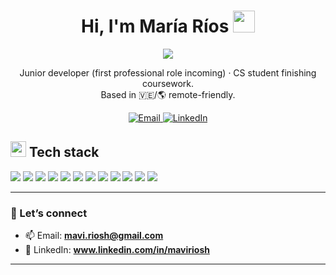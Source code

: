 <!-- Encabezado -->
<h1 align="center">
  <b>Hi, I'm María Ríos</b>
  <img src="https://media.giphy.com/media/hvRJCLFzcasrR4ia7z/giphy.gif" width="35">
</h1>

<p align="center">
  <a href="https://github.com/DenverCoder1/readme-typing-svg">
    <img src="https://readme-typing-svg.herokuapp.com?font=Fira+Code&duration=2500&pause=600&color=00C2FF&center=true&vCenter=true&width=600&lines=CS+student+%7C+AI+curious;Always+learning+&hearts;++">
  </a>
</p>

<!-- Breve resumen -->
<p align="center">
  Junior developer (first professional role incoming) · CS student finishing coursework.<br/>
  Based in 🇻🇪/🌎 remote-friendly.
</p>

<!-- Botones rápidos -->
<p align="center">
  <!-- Botón de Email -->
  <a href="mailto:mavi.riosh@gmail.com">
    <img alt="Email" src="https://img.shields.io/badge/Email-Contact-informational?style=for-the-badge&logo=gmail&logoColor=white">
  </a>

  <!-- Botón de LinkedIn -->
  <a href="https://www.linkedin.com/in/maviriosh/">
    <img alt="LinkedIn" src="https://img.shields.io/badge/LinkedIn-Connect-blue?style=for-the-badge&logo=linkedin">
  </a>
</p>

<!--### 👩‍💻 About me
- 🌱 I’m currently improving **JavaScript/TypeScript**, **React**, and **testing** (Jest/Playwright).
- 🧠 Academic project: **Battery fault prediction** with neural networks (NASA Li-ion cells dataset).
- 🎯 Goal: land my **first professional JS role**, contribute to real products, and keep learning fast.
- 💬 I can talk about **UI/UX**, **frontend fundamentals**, and **applied ML basics**.-->


## <img src="https://media2.giphy.com/media/QssGEmpkyEOhBCb7e1/giphy.gif?cid=ecf05e47a0n3gi1bfqntqmob8g9aid1oyj2wr3ds3mg700bl&rid=giphy.gif" width ="25"><b> Tech stack</b>

<p>
  <!-- Lenguajes de programación -->
  <img src="https://img.shields.io/badge/C++-00599C?logo=cplusplus&logoColor=white">
  <img src="https://img.shields.io/badge/Java-007396?logo=java&logoColor=white">
  <img src="https://img.shields.io/badge/Python-3776AB?logo=python&logoColor=white">
  <img src="https://img.shields.io/badge/JavaScript-F7DF1E?logo=javascript&logoColor=black">
  <img src="https://img.shields.io/badge/HTML5-E34F26?logo=html5&logoColor=fff">
  <img src="https://img.shields.io/badge/CSS3-1572B6?logo=css3&logoColor=fff">
  <img src="https://img.shields.io/badge/Tailwind-38BDF8?logo=tailwindcss&logoColor=fff">
  <img src="https://img.shields.io/badge/TensorFlow/Keras-FF6F00?logo=tensorflow&logoColor=fff">

  <!-- Fundamentos metodológicos -->
  <img src="https://img.shields.io/badge/Methodological%20Foundations%20of%20Research-6C63FF?style=flat&logo=academia&logoColor=white">

  <!-- Software y herramientas -->
  <img src="https://img.shields.io/badge/MATLAB-FF8000?logo=mathworks&logoColor=white">
  <img src="https://img.shields.io/badge/Cisco%20Packet%20Tracer-1BA0D7?logo=cisco&logoColor=white">
  <img src="https://img.shields.io/badge/Git-F05032?logo=git&logoColor=white">
</p>


<!--### 🚀 Featured projects
> (Fija/pinea estos repos en tu perfil para que se vean arriba)

- **Battery-RUL-Predictor** — Neural network to predict failures in Li-ion batteries (NASA PCoE).  
  `Python • Keras • Pandas • Cross-validation`  
  Repo: `https://github.com/TU_USUARIO/Battery-RUL-Predictor`

- **UI Components Library** — Small React + Tailwind component set for fast prototyping.  
  `React • Tailwind • Vite • Storybook`  
  Repo: `https://github.com/TU_USUARIO/ui-components`

- **DevJobs Board** — Frontend Mentor style job board with filtering and dark mode.  
  `TypeScript • React • Zustand • Playwright`  
  Demo: `https://tu-demo.com` · Repo: `https://github.com/TU_USUARIO/devjobs`

---

### 📊 GitHub stats
<p align="center">
 
  <img height="160" src="https://github-readme-streak-stats.herokuapp.com?user=mariaRiosh&theme=transparent&hide_border=false" alt="streak">
</p>

<p align="center">
  <img height="200" src="https://github-readme-activity-graph.vercel.app/graph?username=mariaRiosh&theme=github-compact" alt="activity graph">
</p>


---

### 🧩 What I’m learning right now
- Clean architecture for React apps
- Testing strategies (unit/e2e)
- Data preprocessing pipelines for ML experiments

----->
---
### 🤝 Let’s connect
- 📫 Email: **mavi.riosh@gmail.com**
- 💼 LinkedIn: **www.linkedin.com/in/maviriosh**
---

